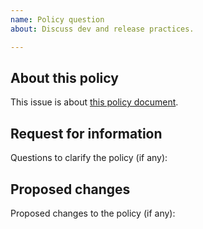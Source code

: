 ```yaml
---
name: Policy question
about: Discuss dev and release practices.

---
```


## About this policy

This issue is about [this policy document](https://github.com/digipolisantwerp/acpaas-ui_angular/blob/master/CONTRIBUTING.md).
<!-- change this to the policy document the issue is about -->

## Request for information

Questions to clarify the policy (if any):
<!-- remove this section if there are no questions about the policy -->

## Proposed changes

Proposed changes to the policy (if any):
<!-- remove this section if there are no proposed changes -->
